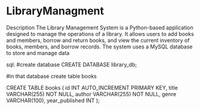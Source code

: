 # LibraryManagment
Description
The Library Management System is a Python-based application designed to manage the operations of a library. It allows users to add books and members, borrow and return books, and view the current inventory of books, members, and borrow records. The system uses a MySQL database to store and manage data

sql:
#create database
CREATE DATABASE library_db;

#in that database create table books

CREATE TABLE books (
    id INT AUTO_INCREMENT PRIMARY KEY,
    title VARCHAR(255) NOT NULL,
    author VARCHAR(255) NOT NULL,
    genre VARCHAR(100),
    year_published INT
);
